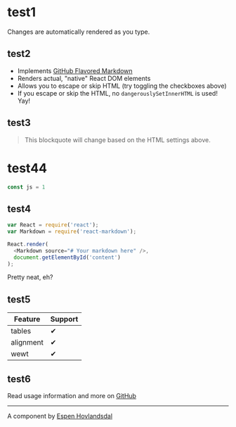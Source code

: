 
# test1

Changes are automatically rendered as you type.

## test2

* Implements [GitHub Flavored Markdown](https://github.github.com/gfm/)
* Renders actual, "native" React DOM elements
* Allows you to escape or skip HTML (try toggling the checkboxes above)
* If you escape or skip the HTML, no `dangerouslySetInnerHTML` is used! Yay!

## test3

<blockquote>
  This blockquote will change based on the HTML settings above.
</blockquote>

# test44

```js
const js = 1
```

## test4
```js
var React = require('react');
var Markdown = require('react-markdown');

React.render(
  <Markdown source="# Your markdown here" />,
  document.getElementById('content')
);
```

Pretty neat, eh?

## test5

| Feature   | Support |
| --------- | ------- |
| tables    | ✔ |
| alignment | ✔ |
| wewt      | ✔ |

## test6

Read usage information and more on [GitHub](//github.com/rexxars/react-markdown)

---------------

A component by [Espen Hovlandsdal](https://espen.codes/)
